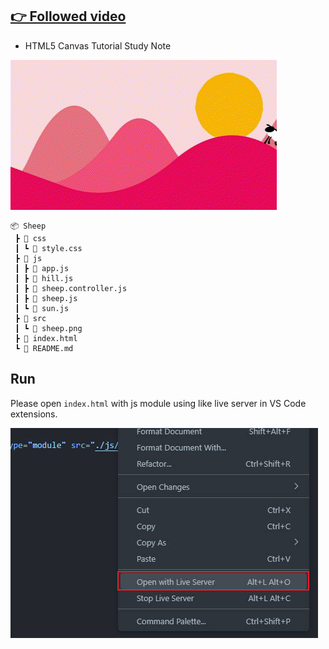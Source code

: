 ## [👉 Followed video](https://www.youtube.com/watch?v=LLfhY4eVwDY)
- HTML5 Canvas Tutorial Study Note

![preview](./Sheep.gif)

```
📦 Sheep
 ┣ 📂 css
 ┃ ┗ 📜 style.css
 ┣ 📂 js
 ┃ ┣ 📜 app.js
 ┃ ┣ 📜 hill.js
 ┃ ┣ 📜 sheep.controller.js
 ┃ ┣ 📜 sheep.js
 ┃ ┗ 📜 sun.js
 ┣ 📂 src
 ┃ ┗ 📜 sheep.png
 ┣ 📜 index.html
 ┗ 📜 README.md
 ```

## Run

Please open `index.html` with js module using like live server in VS Code extensions.

!['Open with Live Server' extension](../open_with_live_server.jpg)
